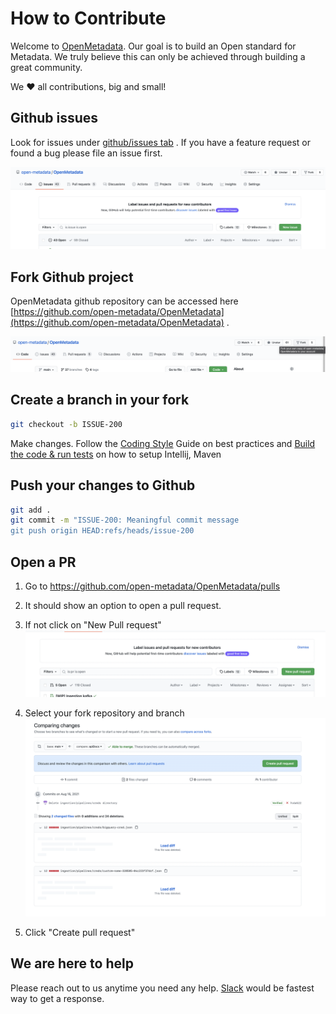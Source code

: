 # How to Contribute

Welcome to [OpenMetadata](https://open-metadata.org). Our goal is to build an Open standard for Metadata.
We truly believe this can only be achieved through building a great community.

We ❤️ all contributions, big and small!

## Github issues

Look for issues under [github/issues tab](https://github.com/open-metadata/OpenMetadata/issues) . If you have a feature request or found a bug please file an issue first.

![./images/new-issue.png](./images/new-issue.png)


## Fork Github project

OpenMetadata github repository can be accessed here [https://github.com/open-metadata/OpenMetadata](https://github.com/open-metadata/OpenMetadata) .

![./images/fork-github.png](./images/fork-github.png)


## Create a branch in your fork

```bash
git checkout -b ISSUE-200
```

Make changes. Follow the [Coding Style](./coding-style.md) Guide on best practices and [Build the code & run tests](./build-code-run-tests.md) on how to setup Intellij, Maven


## Push your changes to Github

```bash
git add .
git commit -m "ISSUE-200: Meaningful commit message
git push origin HEAD:refs/heads/issue-200
```


## Open a PR

1. Go to https://github.com/open-metadata/OpenMetadata/pulls

2. It should show an option to open a pull request. 

3. If not click on "New Pull request"
![./images/pull-request.png](./images/pull-request.png)
4. Select your fork repository and branch
![./images/pull-request-2.png](./images/pull-request-2.png)

5. Click "Create pull request"


## We are here to help

Please reach out to us anytime you need any help. [Slack](https://openmetadata.slack.com/join/shared_invite/zt-udl8ris3-Egq~YtJU_yJgJTtROo00dQ#/shared-invite/email) would be fastest way to get a response.